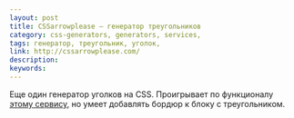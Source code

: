 ```yaml
---
layout: post
title: CSSarrowplease — генератор треугольников
category: css-generators, generators, services, 
tags: генератор, треугольник, уголок, 
link: http://cssarrowplease.com/
description: 
keywords: 
---
```


<p>Еще один генератор уголков на CSS. Проигрывает по функционалу <a href="/search/d35">этому сервису</a>, но умеет добавлять бордюр к блоку с треугольником.</p>
